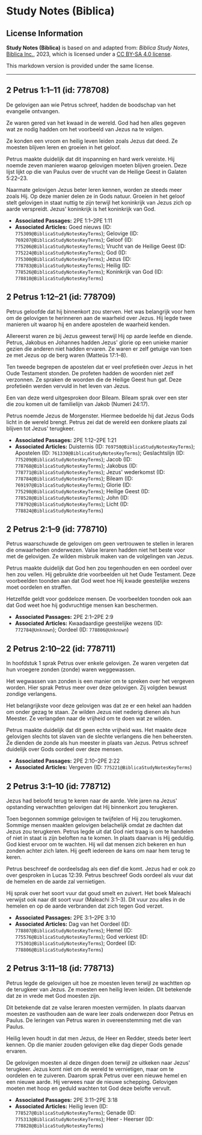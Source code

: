# Study Notes (Biblica)

## License Information

**Study Notes (Biblica)** is based on and adapted from: _Biblica Study Notes_, [Biblica Inc.](https://www.biblica.com/), 2023, which is licensed under a [CC BY-SA 4.0 license](https://creativecommons.org/licenses/by-sa/4.0/legalcode.en).

This markdown version is provided under the same license.



--------------------------------

## 2 Petrus 1:1–11 (id: 778708)

De gelovigen aan wie Petrus schreef, hadden de boodschap van het evangelie ontvangen.

Ze waren gered van het kwaad in de wereld. God had hen alles gegeven wat ze nodig hadden om het voorbeeld van Jezus na te volgen.

Ze konden een vroom en heilig leven leiden zoals Jezus dat deed. Ze moesten blijven leren en groeien in het geloof.

Petrus maakte duidelijk dat dit inspanning en hard werk vereiste. Hij noemde zeven manieren waarop gelovigen moeten blijven groeien. Deze lijst lijkt op die van Paulus over de vrucht van de Heilige Geest in Galaten 5:22–23\.

Naarmate gelovigen Jezus beter leren kennen, worden ze steeds meer zoals Hij. Op deze manier delen ze in Gods natuur. Groeien in het geloof stelt gelovigen in staat nuttig te zijn terwijl het koninkrijk van Jezus zich op aarde verspreidt. Jezus' koninkrijk is het koninkrijk van God.

* **Associated Passages:** 2PE 1:1–2PE 1:11
* **Associated Articles:** Goed nieuws (ID: `775309@BiblicaStudyNotesKeyTerms`); Gelovige (ID: `769207@BiblicaStudyNotesKeyTerms`); Geloof (ID: `775206@BiblicaStudyNotesKeyTerms`); Vrucht van de Heilige Geest (ID: `775224@BiblicaStudyNotesKeyTerms`); God (ID: `775300@BiblicaStudyNotesKeyTerms`); Jezus (ID: `778783@BiblicaStudyNotesKeyTerms`); Heilig (ID: `778526@BiblicaStudyNotesKeyTerms`); Koninkrijk van God (ID: `778810@BiblicaStudyNotesKeyTerms`)

## 2 Petrus 1:12–21 (id: 778709)

Petrus geloofde dat hij binnenkort zou sterven. Het was belangrijk voor hem om de gelovigen te herinneren aan de waarheid over Jezus. Hij legde twee manieren uit waarop hij en andere apostelen de waarheid kenden.

Allereerst waren ze bij Jezus geweest terwijl Hij op aarde leefde en diende. Petrus, Jakobus en Johannes hadden Jezus' glorie op een unieke manier gezien die anderen niet hadden ervaren. Ze waren er zelf getuige van toen ze met Jezus op de berg waren (Matteüs 17:1–8\).

Ten tweede begrepen de apostelen dat er veel profetieën over Jezus in het Oude Testament stonden. De profeten hadden de woorden niet zelf verzonnen. Ze spraken de woorden die de Heilige Geest hun gaf. Deze profetieën werden vervuld in het leven van Jezus.

Een van deze werd uitgesproken door Bileam. Bileam sprak over een ster die zou komen uit de familielijn van Jakob (Numeri 24:17\).

Petrus noemde Jezus de Morgenster. Hiermee bedoelde hij dat Jezus Gods licht in de wereld brengt. Petrus zei dat de wereld een donkere plaats zal blijven tot Jezus' terugkeer.

* **Associated Passages:** 2PE 1:12–2PE 1:21
* **Associated Articles:** Duisternis (ID: `769750@BiblicaStudyNotesKeyTerms`); Apostelen (ID: `761330@BiblicaStudyNotesKeyTerms`); Geslachtslijn (ID: `775209@BiblicaStudyNotesKeyTerms`); Jacob (ID: `778768@BiblicaStudyNotesKeyTerms`); Jakobus (ID: `778771@BiblicaStudyNotesKeyTerms`); Jezus' wederkomst (ID: `778784@BiblicaStudyNotesKeyTerms`); Bileam (ID: `769197@BiblicaStudyNotesKeyTerms`); Glorie (ID: `775298@BiblicaStudyNotesKeyTerms`); Heilige Geest (ID: `778528@BiblicaStudyNotesKeyTerms`); John (ID: `778792@BiblicaStudyNotesKeyTerms`); Licht (ID: `778824@BiblicaStudyNotesKeyTerms`)

## 2 Petrus 2:1–9 (id: 778710)

Petrus waarschuwde de gelovigen om geen vertrouwen te stellen in leraren die onwaarheden onderwezen. Valse leraren hadden niet het beste voor met de gelovigen. Ze wilden misbruik maken van de volgelingen van Jezus.

Petrus maakte duidelijk dat God hen zou tegenhouden en een oordeel over hen zou vellen. Hij gebruikte drie voorbeelden uit het Oude Testament. Deze voorbeelden toonden aan dat God weet hoe Hij kwade geestelijke wezens moet oordelen en straffen.

Hetzelfde geldt voor goddeloze mensen. De voorbeelden toonden ook aan dat God weet hoe hij godvruchtige mensen kan beschermen.

* **Associated Passages:** 2PE 2:1–2PE 2:9
* **Associated Articles:** Kwaadaardige geestelijke wezens (ID: `772784@Unknown`); Oordeel (ID: `778806@Unknown`)

## 2 Petrus 2:10–22 (id: 778711)

In hoofdstuk 1 sprak Petrus over enkele gelovigen. Ze waren vergeten dat hun vroegere zonden (zonde) waren weggewassen.

Het wegwassen van zonden is een manier om te spreken over het vergeven worden. Hier sprak Petrus meer over deze gelovigen. Zij volgden bewust zondige verlangens.

Het belangrijkste voor deze gelovigen was dat ze er een hekel aan hadden om onder gezag te staan. Ze wilden Jezus niet nederig dienen als hun Meester. Ze verlangden naar de vrijheid om te doen wat ze wilden.

Petrus maakte duidelijk dat dit geen echte vrijheid was. Het maakte deze gelovigen slechts tot slaven van de slechte verlangens die hen beheersten. Ze dienden de zonde als hun meester in plaats van Jezus. Petrus schreef duidelijk over Gods oordeel over deze mensen.

* **Associated Passages:** 2PE 2:10–2PE 2:22
* **Associated Articles:** Vergeven (ID: `775221@BiblicaStudyNotesKeyTerms`)

## 2 Petrus 3:1–10 (id: 778712)

Jezus had beloofd terug te keren naar de aarde. Vele jaren na Jezus' opstanding verwachtten gelovigen dat Hij binnenkort zou terugkeren.

Toen begonnen sommige gelovigen te twijfelen of Hij zou terugkomen. Sommige mensen maakten gelovigen belachelijk omdat ze dachten dat Jezus zou terugkeren. Petrus legde uit dat God niet traag is om te handelen of niet in staat is zijn beloften na te komen. In plaats daarvan is Hij geduldig. God kiest ervoor om te wachten. Hij wil dat mensen zich bekeren en hun zonden achter zich laten. Hij geeft iedereen de kans om naar hem terug te keren.

Petrus beschreef de oordeelsdag als een dief die komt. Jezus had er ook zo over gesproken in Lucas 12:39\. Petrus beschreef Gods oordeel als vuur dat de hemelen en de aarde zal vernietigen.

Hij sprak over het soort vuur dat goud smelt en zuivert. Het boek Maleachi verwijst ook naar dit soort vuur (Maleachi 3:1–3\). Dit vuur zou alles in de hemelen en op de aarde verbranden dat zich tegen God verzet.

* **Associated Passages:** 2PE 3:1–2PE 3:10
* **Associated Articles:** Dag van het Oordeel (ID: `778807@BiblicaStudyNotesKeyTerms`); Hemel (ID: `775576@BiblicaStudyNotesKeyTerms`); God verkiest (ID: `775301@BiblicaStudyNotesKeyTerms`); Oordeel (ID: `778806@BiblicaStudyNotesKeyTerms`)

## 2 Petrus 3:11–18 (id: 778713)

Petrus legde de gelovigen uit hoe ze moesten leven terwijl ze wachtten op de terugkeer van Jezus. Ze moesten een heilig leven leiden. Dit betekende dat ze in vrede met God moesten zijn.

Dit betekende dat ze valse leraren moesten vermijden. In plaats daarvan moesten ze vasthouden aan de ware leer zoals onderwezen door Petrus en Paulus. De leringen van Petrus waren in overeenstemming met die van Paulus.

Heilig leven houdt in dat men Jezus, de Heer en Redder, steeds beter leert kennen. Op die manier zouden gelovigen elke dag dieper Gods genade ervaren.

De gelovigen moesten al deze dingen doen terwijl ze uitkeken naar Jezus' terugkeer. Jezus komt niet om de wereld te vernietigen, maar om te oordelen en te zuiveren. Daarom sprak Petrus over een nieuwe hemel en een nieuwe aarde. Hij verwees naar de nieuwe schepping. Gelovigen moeten met hoop en geduld wachten tot God deze belofte vervult.

* **Associated Passages:** 2PE 3:11–2PE 3:18
* **Associated Articles:** Heilig leven (ID: `778527@BiblicaStudyNotesKeyTerms`); Genade (ID: `775313@BiblicaStudyNotesKeyTerms`); Heer - Heerser (ID: `778828@BiblicaStudyNotesKeyTerms`)

